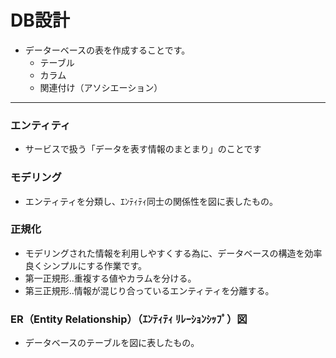 # DB設計
- データーベースの表を作成することです。
    - テーブル
    - カラム
    - 関連付け（アソシエーション）
---
### エンティティ
- サービスで扱う「データを表す情報のまとまり」のことです

### モデリング
- エンティティを分類し、ｴﾝﾃｨﾃｨ同士の関係性を図に表したもの。

### 正規化
- モデリングされた情報を利用しやすくする為に、データベースの構造を効率良くシンプルにする作業です。
- 第一正規形‥重複する値やカラムを分ける。
- 第三正規形‥情報が混じり合っているエンティティを分離する。

### ER（Entity Relationship）（ｴﾝﾃｨﾃｨ ﾘﾚｰｼｮﾝｼｯﾌﾟ）図
- データベースのテーブルを図に表したもの。
